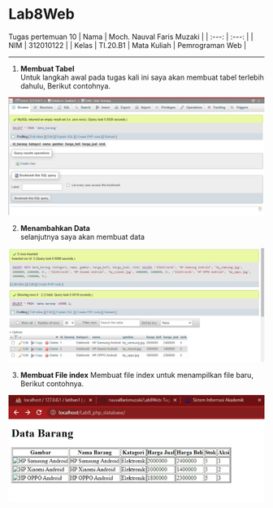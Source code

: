 # Lab8Web
Tugas pertemuan 10
| Nama | Moch. Nauval Faris Muzaki |
| :---: | :---: |
| NIM | 312010122 |
| Kelas | TI.20.B1
| Mata Kuliah | Pemrograman Web |
<hr>

1. **Membuat Tabel** <br>
Untuk langkah awal pada tugas kali ini saya akan membuat tabel terlebih dahulu, Berikut contohnya.

![tabel](pictures/gambar1.jpg)
<br>

2. **Menambahkan Data** <br>
selanjutnya saya akan membuat data 

![data](pictures/gambar2.jpg)
<br> 

3. **Membuat File index**
Membuat file index untuk menampilkan file baru, Berikut contohnya.

![index](pictures/gambar3.jpg)
